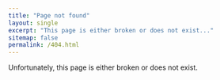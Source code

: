 ```yaml
---
title: "Page not found"
layout: single
excerpt: "This page is either broken or does not exist..."
sitemap: false
permalink: /404.html
---
```


Unfortunately, this page is either broken or does not exist.

<script type="text/javascript">
  var GOOG_FIXURL_LANG = 'en';
  var GOOG_FIXURL_SITE = '{{ site.url }}'
</script>
<script type="text/javascript"
  src="//linkhelp.clients.google.com/tbproxy/lh/wm/fixurl.js">
</script>
